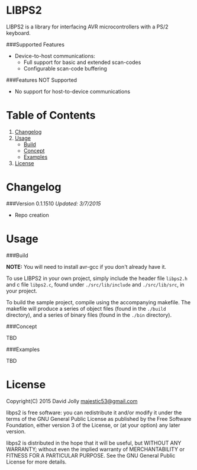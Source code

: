 LIBPS2
======

LIBPS2 is a library for interfacing AVR microcontrollers with a PS/2 keyboard.

###Supported Features

* Device-to-host communications:
	* Full support for basic and extended scan-codes
	* Configurable scan-code buffering

###Features NOT Supported

* No support for host-to-device communications

Table of Contents
===============

1. [Changelog](https://github.com/majestic53/libps2#changelog)
2. [Usage](https://github.com/majestic53/libps2#usage)
	* [Build](https://github.com/majestic53/libps2#build)
	* [Concept](https://github.com/majestic53/libps2#concepts)
	* [Examples](https://github.com/majestic53/libps2#examples)
3. [License](https://github.com/majestic53/libps2#license)

Changelog
=========

###Version 0.1.1510
*Updated: 3/7/2015*

* Repo creation

Usage
=====

###Build

**NOTE:** You will need to install avr-gcc if you don't already have it.

To use LIBPS2 in your own project, simply include the header file ```libps2.h``` and c file ```libps2.c```, found under ```./src/lib/include``` 
and ```./src/lib/src```, in your project.

To build the sample project, compile using the accompanying makefile. The makefile will produce a series of 
object files (found in the ```./build``` directory), and a series of binary files (found in the ```./bin``` directory).

###Concept

TBD

###Examples

TBD

License
======

Copyright(C) 2015 David Jolly <majestic53@gmail.com>

libps2 is free software: you can redistribute it and/or modify
it under the terms of the GNU General Public License as published by
the Free Software Foundation, either version 3 of the License, or
(at your option) any later version.

libps2 is distributed in the hope that it will be useful,
but WITHOUT ANY WARRANTY; without even the implied warranty of
MERCHANTABILITY or FITNESS FOR A PARTICULAR PURPOSE.  See the
GNU General Public License for more details.

